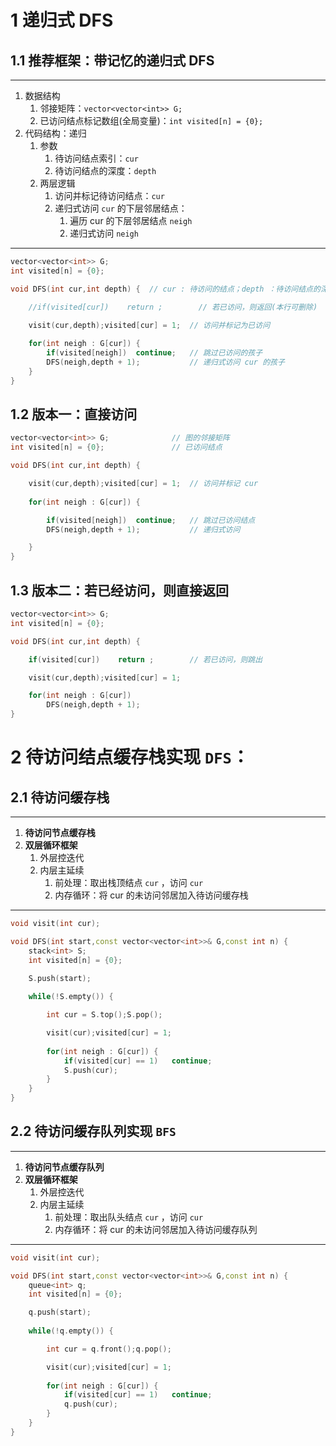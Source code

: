 # 1 递归式 DFS
## 1.1 推荐框架：**带记忆的递归式 DFS**
------------------------
1) 数据结构
   1) 邻接矩阵：`vector<vector<int>> G;`
   2) 已访问结点标记数组(全局变量)：`int visited[n] = {0};`
2) 代码结构：递归
   1) 参数
      1) 待访问结点索引：`cur`
      2) 待访问结点的深度：`depth`
   2) 两层逻辑
      1) 访问并标记待访问结点：`cur`
      2) 递归式访问 `cur` 的下层邻居结点：
         1) 遍历 cur 的下层邻居结点 `neigh`
         2) 递归式访问 `neigh`
------------------------
```C++
vector<vector<int>> G;
int visited[n] = {0};

void DFS(int cur,int depth) {  // cur : 待访问的结点；depth ：待访问结点的深度

    //if(visited[cur])    return ;        // 若已访问，则返回(本行可删除)
         
    visit(cur,depth);visited[cur] = 1;  // 访问并标记为已访问

    for(int neigh : G[cur]) {
        if(visited[neigh])  continue;   // 跳过已访问的孩子
        DFS(neigh,depth + 1);           // 递归式访问 cur 的孩子
    }
}
```
## 1.2 版本一：直接访问
```C++
vector<vector<int>> G;              // 图的邻接矩阵
int visited[n] = {0};               // 已访问结点

void DFS(int cur,int depth) {

    visit(cur,depth);visited[cur] = 1;  // 访问并标记 cur
    
    for(int neigh : G[cur]) {

        if(visited[neigh])  continue;   // 跳过已访问结点
        DFS(neigh,depth + 1);           // 递归式访问

    }
}
```
## 1.3 版本二：若已经访问，则直接返回
```C++
vector<vector<int>> G;
int visited[n] = {0};

void DFS(int cur,int depth) {

    if(visited[cur])    return ;        // 若已访问，则跳出

    visit(cur,depth);visited[cur] = 1;

    for(int neigh : G[cur])
        DFS(neigh,depth + 1);
}
```


# 2 **待访问结点缓存栈**实现 `DFS`：
## 2.1 **待访问缓存栈**
--------------
1) **待访问节点缓存栈**
2) **双层循环框架**
   1) 外层控迭代
   2) 内层主延续
      1) 前处理：取出栈顶结点 `cur` ，访问 `cur`
      2) 内存循环：将 cur 的未访问邻居加入待访问缓存栈 
--------------
```C++
void visit(int cur);

void DFS(int start,const vector<vector<int>>& G,const int n) {
    stack<int> S;
    int visited[n] = {0};

    S.push(start);
    
    while(!S.empty()) {

        int cur = S.top();S.pop();

        visit(cur);visited[cur] = 1;
        
        for(int neigh : G[cur]) {
            if(visited[cur] == 1)   continue;
            S.push(cur);
        }
    }
}
```
## 2.2 **待访问缓存队列**实现 `BFS`
--------------
1) **待访问节点缓存队列**
2) **双层循环框架**
   1) 外层控迭代
   2) 内层主延续
      1) 前处理：取出队头结点 `cur` ，访问 `cur`
      2) 内存循环：将 cur 的未访问邻居加入待访问缓存队列 
--------------
```C++
void visit(int cur);

void DFS(int start,const vector<vector<int>>& G,const int n) {
    queue<int> q;
    int visited[n] = {0};

    q.push(start);
    
    while(!q.empty()) {

        int cur = q.front();q.pop();

        visit(cur);visited[cur] = 1;
        
        for(int neigh : G[cur]) {
            if(visited[cur] == 1)   continue;
            q.push(cur);
        }
    }
}
```